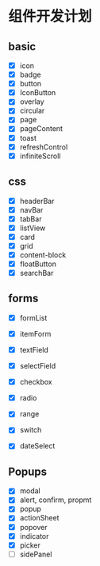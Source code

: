 # 组件开发计划

## basic

* [X] icon
* [X] badge
* [X] button
* [X] IconButton
* [X] overlay
* [X] circular
* [X] page
* [X] pageContent
* [X] toast
* [X] refreshControl
* [X] infiniteScroll

## css
* [X] headerBar
* [X] navBar
* [X] tabBar
* [X] listView
* [X] card
* [X] grid
* [X] content-block
* [X] floatButton
* [X] searchBar

## forms
* [X] formList
* [X] itemForm
* [X] textField
* [X] selectField
* [X] checkbox
* [X] radio
* [X] range
* [X] switch
* [X] dateSelect


## Popups

* [X] modal
* [X] alert, confirm, propmt
* [X] popup
* [X] actionSheet
* [X] popover
* [X] indicator
* [X] picker
* [ ] sidePanel
